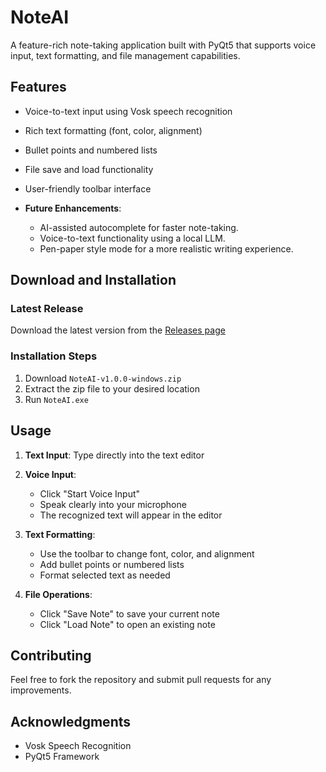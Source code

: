 # NoteAI

A feature-rich note-taking application built with PyQt5 that supports voice input, text formatting, and file management capabilities.

## Features

- Voice-to-text input using Vosk speech recognition
- Rich text formatting (font, color, alignment)
- Bullet points and numbered lists
- File save and load functionality
- User-friendly toolbar interface

- **Future Enhancements**:
  - AI-assisted autocomplete for faster note-taking.
  - Voice-to-text functionality using a local LLM.
  - Pen-paper style mode for a more realistic writing experience.

## Download and Installation

### Latest Release
Download the latest version from the [Releases page](https://github.com/DevishMittal/NoteAI/releases)

### Installation Steps
1. Download `NoteAI-v1.0.0-windows.zip`
2. Extract the zip file to your desired location
3. Run `NoteAI.exe`

## Usage

1. **Text Input**: Type directly into the text editor
2. **Voice Input**: 
   - Click "Start Voice Input"
   - Speak clearly into your microphone
   - The recognized text will appear in the editor

3. **Text Formatting**:
   - Use the toolbar to change font, color, and alignment
   - Add bullet points or numbered lists
   - Format selected text as needed

4. **File Operations**:
   - Click "Save Note" to save your current note
   - Click "Load Note" to open an existing note

## Contributing

Feel free to fork the repository and submit pull requests for any improvements.

## Acknowledgments

- Vosk Speech Recognition
- PyQt5 Framework